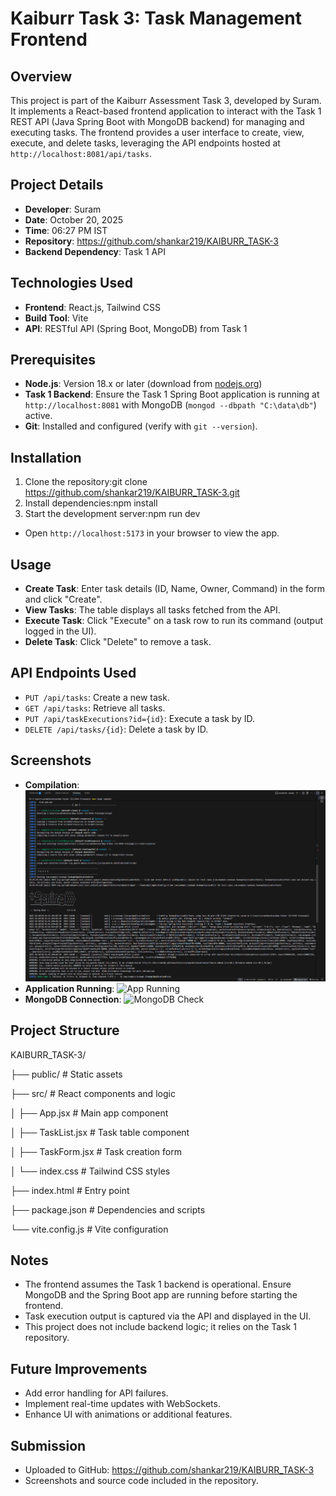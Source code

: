 # Kaiburr Task 3: Task Management Frontend

## Overview
This project is part of the Kaiburr Assessment Task 3, developed by Suram. It implements a React-based frontend application to interact with the Task 1 REST API (Java Spring Boot with MongoDB backend) for managing and executing tasks. The frontend provides a user interface to create, view, execute, and delete tasks, leveraging the API endpoints hosted at `http://localhost:8081/api/tasks`.

## Project Details
- **Developer**: Suram
- **Date**: October 20, 2025
- **Time**: 06:27 PM IST
- **Repository**: https://github.com/shankar219/KAIBURR_TASK-3
- **Backend Dependency**: Task 1 API[](https://github.com/shankar219/KAIBURR_TASK-1)

## Technologies Used
- **Frontend**: React.js, Tailwind CSS
- **Build Tool**: Vite
- **API**: RESTful API (Spring Boot, MongoDB) from Task 1

## Prerequisites
- **Node.js**: Version 18.x or later (download from [nodejs.org](https://nodejs.org/))
- **Task 1 Backend**: Ensure the Task 1 Spring Boot application is running at `http://localhost:8081` with MongoDB (`mongod --dbpath "C:\data\db"`) active.
- **Git**: Installed and configured (verify with `git --version`).

## Installation
1. Clone the repository:git clone https://github.com/shankar219/KAIBURR_TASK-3.git
2. Install dependencies:npm install
3. Start the development server:npm run dev
- Open `http://localhost:5173` in your browser to view the app.

## Usage
- **Create Task**: Enter task details (ID, Name, Owner, Command) in the form and click "Create".
- **View Tasks**: The table displays all tasks fetched from the API.
- **Execute Task**: Click "Execute" on a task row to run its command (output logged in the UI).
- **Delete Task**: Click "Delete" to remove a task.

## API Endpoints Used
- `PUT /api/tasks`: Create a new task.
- `GET /api/tasks`: Retrieve all tasks.
- `PUT /api/taskExecutions?id={id}`: Execute a task by ID.
- `DELETE /api/tasks/{id}`: Delete a task by ID.

## Screenshots
- **Compilation**:
![Compilation Success](screenshots/compilation.png)
- **Application Running**:
![App Running](screenshots/running.png)
- **MongoDB Connection**:
![MongoDB Check](screenshots/mongodb.png)

## Project Structure
KAIBURR_TASK-3/

├── public/           # Static assets

├── src/              # React components and logic

│   ├── App.jsx      # Main app component

│   ├── TaskList.jsx # Task table component

│   ├── TaskForm.jsx # Task creation form

│   └── index.css    # Tailwind CSS styles

├── index.html        # Entry point

├── package.json      # Dependencies and scripts

└── vite.config.js    # Vite configuration


## Notes
- The frontend assumes the Task 1 backend is operational. Ensure MongoDB and the Spring Boot app are running before starting the frontend.
- Task execution output is captured via the API and displayed in the UI.
- This project does not include backend logic; it relies on the Task 1 repository.

## Future Improvements
- Add error handling for API failures.
- Implement real-time updates with WebSockets.
- Enhance UI with animations or additional features.

## Submission
- Uploaded to GitHub: https://github.com/shankar219/KAIBURR_TASK-3
- Screenshots and source code included in the repository.
